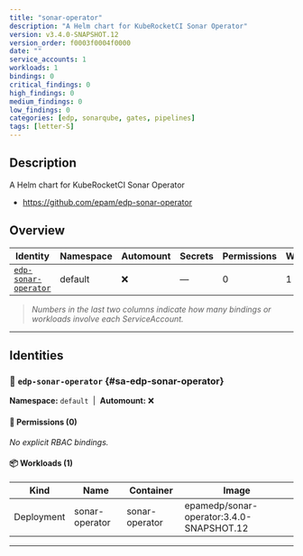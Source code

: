 ```yaml
---
title: "sonar-operator"
description: "A Helm chart for KubeRocketCI Sonar Operator"
version: v3.4.0-SNAPSHOT.12
version_order: f0003f0004f0000
date: ""
service_accounts: 1
workloads: 1
bindings: 0
critical_findings: 0
high_findings: 0
medium_findings: 0
low_findings: 0
categories: [edp, sonarqube, gates, pipelines]
tags: [letter-S]
---
```


## Description

A Helm chart for KubeRocketCI Sonar Operator

- https://github.com/epam/edp-sonar-operator

## Overview

| Identity                                       | Namespace | Automount | Secrets | Permissions | Workloads | Risk |
| ---------------------------------------------- | --------- | --------- | ------- | ----------- | --------- | ---- |
| [`edp-sonar-operator`](#sa-edp-sonar-operator) | default   | ❌        | —       | 0           | 1         | —    |

> _Numbers in the last two columns indicate how many bindings or workloads involve each ServiceAccount._

---

## Identities

### 🤖 `edp-sonar-operator` {#sa-edp-sonar-operator}

**Namespace:** `default`  |  **Automount:** ❌

#### 🔑 Permissions (0)

_No explicit RBAC bindings._

#### 📦 Workloads (1)

| Kind       | Name           | Container      | Image                                    |
| ---------- | -------------- | -------------- | ---------------------------------------- |
| Deployment | sonar-operator | sonar-operator | epamedp/sonar-operator:3.4.0-SNAPSHOT.12 |

---
